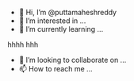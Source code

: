 - 👋 Hi, I’m @puttamaheshreddy
- 👀 I’m interested in ...
- 🌱 I’m currently learning ...



hhhh
hhh
- 💞️ I’m looking to collaborate on ...
- 📫 How to reach me ...

<!---
puttamaheshreddy/puttamaheshreddy is a ✨ special ✨ repository because its `README.md` (this file) appears on your GitHub profile.
You can click the Preview link to take a look at your changes.
--->
